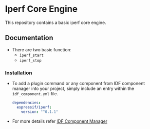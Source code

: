 # Iperf Core Engine

This repository contains a basic iperf core engine.

## Documentation

- There are two basic function:
  - `iperf_start`
  - `iperf_stop`


### Installation

- To add a plugin command or any component from IDF component manager into your project, simply include an entry within the `idf_component.yml` file.

  ```yaml
  dependencies:
    espressif/iperf:
      version: "^0.1.1"
  ```
- For more details refer [IDF Component Manager](https://docs.espressif.com/projects/idf-component-manager/en/latest/)
